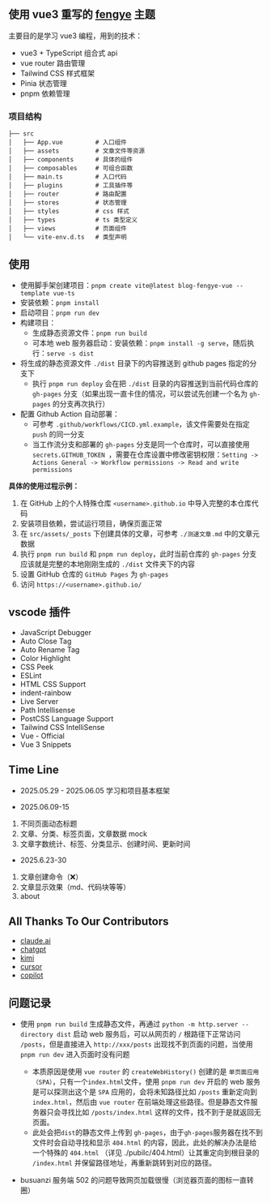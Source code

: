 ## 使用 vue3 重写的 [fengye](https://github.com/chen-yingfa/hexo-theme-fengye) 主题
主要目的是学习 vue3 编程，用到的技术：
- vue3 + TypeScript  组合式 api
- vue router  路由管理
- Tailwind CSS  样式框架
- Pinia  状态管理
- pnpm  依赖管理

### 项目结构
  ```
  ├── src
  │   ├── App.vue         # 入口组件
  │   ├── assets          # 文章文件等资源
  │   ├── components      # 具体的组件
  │   ├── composables     # 可组合函数
  │   ├── main.ts         # 入口代码
  │   ├── plugins         # 工具插件等
  │   ├── router          # 路由配置
  │   ├── stores          # 状态管理
  │   ├── styles          # css 样式
  │   ├── types           # ts 类型定义
  │   ├── views           # 页面组件
  │   └── vite-env.d.ts   # 类型声明
  ```


## 使用
- 使用脚手架创建项目：`pnpm create vite@latest blog-fengye-vue --template vue-ts`
- 安装依赖：`pnpm install`
- 启动项目：`pnpm run dev`
- 构建项目：
  - 生成静态资源文件：`pnpm run build`
  - 可本地 web 服务器启动：安装依赖：`pnpm install -g serve`，随后执行：`serve -s dist`
- 将生成的静态资源文件 `./dist` 目录下的内容推送到 github pages 指定的分支下
  - 执行 `pnpm run deploy` 会在把 `./dist` 目录的内容推送到当前代码仓库的 `gh-pages` 分支（如果出现一直卡住的情况，可以尝试先创建一个名为 `gh-pages` 的分支再次执行）
- 配置 Github Action 自动部署：
  - 可参考 `.github/workflows/CICD.yml.example`，该文件需要处在指定 `push` 的同一分支
  - 当工作流分支和部署的 `gh-pages` 分支是同一个仓库时，可以直接使用 `secrets.GITHUB_TOKEN `，需要在仓库设置中修改密钥权限：`Setting -> Actions General -> Workflow permissions -> Read and write permissions`

**具体的使用过程示例：**
1. 在 GitHub 上的个人特殊仓库 `<username>.github.io` 中导入完整的本仓库代码
2. 安装项目依赖，尝试运行项目，确保页面正常
3. 在 `src/assets/_posts` 下创建具体的文章，可参考 `./测速文章.md` 中的文章元数据
4. 执行 `pnpm run build` 和 `pnpm run deploy`，此时当前仓库的 `gh-pages` 分支应该就是完整的本地刚刚生成的 `./dist` 文件夹下的内容
5. 设置 GitHub 仓库的 `GitHub Pages` 为 `gh-pages`
6. 访问 `https://<username>.github.io/`


## vscode 插件
- JavaScript Debugger
- Auto Close Tag
- Auto Rename Tag
- Color Highlight
- CSS Peek
- ESLint
- HTML CSS Support
- indent-rainbow
- Live Server
- Path Intellisense
- PostCSS Language Support
- Tailwind CSS IntelliSense
- Vue - Official
- Vue 3 Snippets


## Time Line
- 2025.05.29 - 2025.06.05 学习和项目基本框架

- 2025.06.09-15
1. 不同页面动态标题
2. 文章、分类、标签页面，文章数据 mock
3. 文章字数统计、标签、分类显示、创建时间、更新时间

- 2025.6.23-30
1. 文章创建命令（❌）
2. 文章显示效果（md、代码块等等）
3. about


## All Thanks To Our Contributors
- [claude.ai](https://claude.ai/)
- [chatgpt](https://chatgpt.com/)
- [kimi](https://www.kimi.com/)
- [cursor](https://www.cursor.com/)
- [copilot](https://github.com/copilot)


## 问题记录
- 使用 `pnpm run build` 生成静态文件，再通过 `python -m http.server --directory dist` 启动 web 服务后，可以从网页的 `/` 根路径下正常访问 `/posts`，但是直接进入 `http://xxx/posts` 出现找不到页面的问题，当使用 `pnpm run dev` 进入页面时没有问题
  - 本质原因是使用 `vue router` 的 `createWebHistory()` 创建的是 `单页面应用（SPA）`，只有一个`index.html`文件，使用 `pnpm run dev` 开启的 web 服务是可以探测出这个是 `SPA` 应用的，会将未知路径比如 `/posts` 重新定向到 `index.html`，然后由 `vue router` 在前端处理这些路径。但是静态文件服务器只会寻找比如 `/posts/index.html` 这样的文件，找不到于是就返回无页面。
  - 此处会把`dist`的静态文件上传到 `gh-pages`，由于`gh-pages`服务器在找不到文件时会自动寻找和显示 `404.html` 的内容，因此，此处的解决办法是给一个特殊的 `404.html` （详见 ./pubilc/404.html）让其重定向到根目录的 `/index.html` 并保留路径地址，再重新跳转到对应的路径。

- busuanzi 服务端 502 的问题导致网页加载很慢（浏览器页面的图标一直转圈）